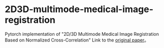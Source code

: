 # 2D3D-multimode-medical-image-registration
Pytorch implementation of "2D/3D Multimode Medical Image Registration Based on Normalized Cross-Correlation"
Link to the [original paper](https://doi.org/10.3390/app12062828)。
